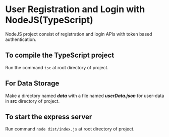 # User Registration and Login with NodeJS(TypeScript)
NodeJS project consist of registration and login APIs with token based authentication.

## To compile the TypeScript project

Run the command ```tsc``` at root directory of project.

## For Data Storage 
Make a directory named **_data_** with a file named **_userData.json_** for user-data in **src** directory of project.

## To start the express server

Run command ```node dist/index.js``` at root directory of project.
